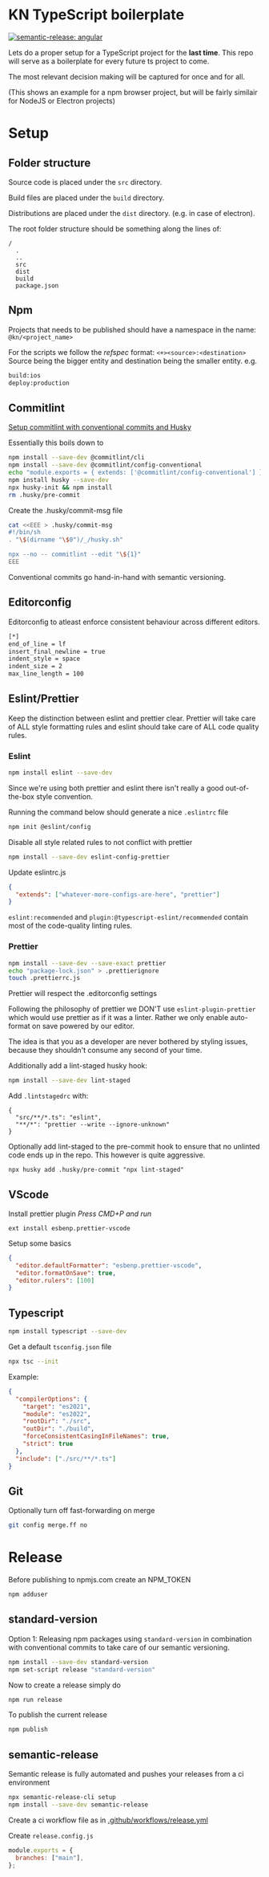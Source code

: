 # KN TypeScript boilerplate

[![semantic-release: angular](https://img.shields.io/badge/semantic--release-angular-e10079?logo=semantic-release)](https://github.com/semantic-release/semantic-release)

Lets do a proper setup for a TypeScript project for the **last time**.
This repo will serve as a boilerplate for every future ts project to come.

The most relevant decision making will be captured for once and for all.

(This shows an example for a npm browser project, but will be fairly similair for NodeJS or Electron projects)

# Setup

## Folder structure

Source code is placed under the `src` directory.

Build files are placed under the `build` directory.

Distributions are placed under the `dist` directory.
(e.g. in case of electron).

The root folder structure should be something along the lines of:

```
/
  .
  ..
  src
  dist
  build
  package.json
```

## Npm

Projects that needs to be published should have a namespace in the name: `@kn/<project_name>`

For the scripts we follow the _refspec_ format: `<+><source>:<destination>`
Source being the bigger entity and destination being the smaller entity.
e.g.

```sh
build:ios
deploy:production
```

## Commitlint

[Setup commitlint with conventional commits and Husky](https://kishannirghin.medium.com/how-to-set-up-conventional-commits-with-commitlint-and-husky-in-may-2021-f1fee7f6a1ee)

Essentially this boils down to

```sh
npm install --save-dev @commitlint/cli
npm install --save-dev @commitlint/config-conventional
echo "module.exports = { extends: ['@commitlint/config-conventional'] };" > commitlint.config.js
npm install husky --save-dev
npx husky-init && npm install
rm .husky/pre-commit
```

Create the .husky/commit-msg file

```sh
cat <<EEE > .husky/commit-msg
#!/bin/sh
. "\$(dirname "\$0")/_/husky.sh"

npx --no -- commitlint --edit "\${1}"
EEE
```

Conventional commits go hand-in-hand with semantic versioning.

## Editorconfig

Editorconfig to atleast enforce consistent behaviour across different editors.

```sh
[*]
end_of_line = lf
insert_final_newline = true
indent_style = space
indent_size = 2
max_line_length = 100
```

## Eslint/Prettier

Keep the distinction between eslint and prettier clear. Prettier will take care of ALL style
formatting rules and eslint should take care of ALL code quality rules.

### Eslint

```sh
npm install eslint --save-dev
```

Since we're using both prettier and eslint there isn't really a good out-of-the-box style
convention.

Running the command below should generate a nice `.eslintrc` file

```sh
npm init @eslint/config
```

Disable all style related rules to not conflict with prettier

```sh
npm install --save-dev eslint-config-prettier
```

Update eslintrc.js

```json
{
  "extends": ["whatever-more-configs-are-here", "prettier"]
}
```

`eslint:recommended` and `plugin:@typescript-eslint/recommended` contain most of the code-quality
linting rules.

### Prettier

```sh
npm install --save-dev --save-exact prettier
echo "package-lock.json" > .prettierignore
touch .prettierrc.js
```

Prettier will respect the .editorconfig settings

Following the philosophy of prettier we DON'T use `eslint-plugin-prettier` which would use prettier
as if it was a linter. Rather we only enable auto-format on save powered by our editor.

The idea is that you as a developer are never bothered by styling issues, because they shouldn't
consume any second of your time.

Additionally add a lint-staged husky hook:

```sh
npm install --save-dev lint-staged
```

Add `.lintstagedrc` with:

```
{
  "src/**/*.ts": "eslint",
  "**/*": "prettier --write --ignore-unknown"
}
```

Optionally add lint-staged to the pre-commit hook to ensure that no unlinted code ends up in the
repo. This however is quite aggressive.

```
npx husky add .husky/pre-commit "npx lint-staged"
```

## VScode

Install prettier plugin
_Press CMD+P and run_

```
ext install esbenp.prettier-vscode
```

Setup some basics

```json
{
  "editor.defaultFormatter": "esbenp.prettier-vscode",
  "editor.formatOnSave": true,
  "editor.rulers": [100]
}
```

## Typescript

```sh
npm install typescript --save-dev
```

Get a default `tsconfig.json` file

```sh
npx tsc --init
```

Example:

```json
{
  "compilerOptions": {
    "target": "es2021",
    "module": "es2022",
    "rootDir": "./src",
    "outDir": "./build",
    "forceConsistentCasingInFileNames": true,
    "strict": true
  },
  "include": ["./src/**/*.ts"]
}
```

## Git

Optionally turn off fast-forwarding on merge

```sh
git config merge.ff no
```

# Release

Before publishing to npmjs.com create an NPM_TOKEN

```sh
npm adduser
```

## standard-version

Option 1: Releasing npm packages using `standard-version` in combination with conventional commits
to take care of our semantic versioning.

```sh
npm install --save-dev standard-version
npm set-script release "standard-version"
```

Now to create a release simply do

```sh
npm run release
```

To publish the current release

```sh
npm publish
```

## semantic-release

Semantic release is fully automated and pushes your releases from a ci environment

```sh
npx semantic-release-cli setup
npm install --save-dev semantic-release
```

Create a ci workflow file as in
[.github/workflows/release.yml](.github/workflows/release.yml)

Create `release.config.js`

```js
module.exports = {
  branches: ["main"],
};
```

